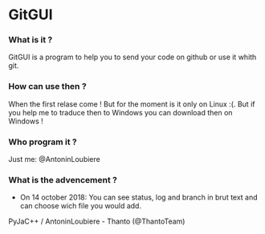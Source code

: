 # GitGUI

### What is it ?

GitGUI is a program to help you to send your code on github or use it whith git.

### How can use then ?

When the first relase come ! But for the moment is it only on Linux :(. But if you help me to traduce then to Windows you can download then on Windows !

### Who program it ?

Just me: @AntoninLoubiere

### What is the advencement ?

 - On 14 october 2018: You can see status, log and branch in brut text and can choose wich file you would add.
 
 
PyJaC++ / AntoninLoubiere - Thanto (@ThantoTeam)
